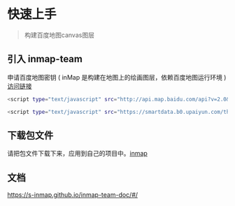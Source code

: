 # 快速上手

> 构建百度地图canvas图层


## 引入 inmap-team
申请百度地图密钥 ( inMap 是构建在地图上的绘画图层，依赖百度地图运行环境 ) [访问链接](http://lbsyun.baidu.com/apiconsole/key?application=key)
``` bash
<script type="text/javascript" src="http://api.map.baidu.com/api?v=2.0&ak=[申请的AK]"></script>

<script type="text/javascript" src="https://smartdata.b0.upaiyun.com/thinkmark/inmap_grey.min.js"></script>
```

## 下载包文件
请把包文件下载下来，应用到自己的项目中。[inmap](https://smartdata.b0.upaiyun.com/thinkmark/inmap_grey.min.js ':include :type=code text')

## 文档
https://s-inmap.github.io/inmap-team-doc/#/
